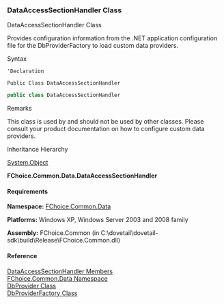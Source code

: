 ﻿### DataAccessSectionHandler Class

DataAccessSectionHandler Class

Provides configuration information from the .NET application configuration file for the DbProviderFactory to load custom data providers.

Syntax

```vbnet
'Declaration

Public Class DataAccessSectionHandler 
```

```csharp
public class DataAccessSectionHandler 
```

Remarks

This class is used by <see cref="DbProviderFactory"/> and should not be used by other classes. Please consult your product documentation on how to configure custom data providers.

Inheritance Hierarchy

[System.Object](https://msdn.microsoft.com/en-us/library/e5kfa45b(v=vs.110).aspx)

**FChoice.Common.Data.DataAccessSectionHandler**  

#### Requirements

**Namespace:** [FChoice.Common.Data](FChoice.Common~FChoice.Common.Data_namespace.md)

**Platforms:** Windows XP, Windows Server 2003 and 2008 family

**Assembly:** FChoice.Common (in C:\\dovetail\\dovetail-sdk\\build\\Release\\FChoice.Common.dll)

#### Reference

[DataAccessSectionHandler Members](FChoice.Common~FChoice.Common.Data.DataAccessSectionHandler_members.md)  
[FChoice.Common.Data Namespace](FChoice.Common~FChoice.Common.Data_namespace.md)  
[DbProvider Class](FChoice.Common~FChoice.Common.Data.DbProvider.md)  
[DbProviderFactory Class](FChoice.Common~FChoice.Common.Data.DbProviderFactory.md)